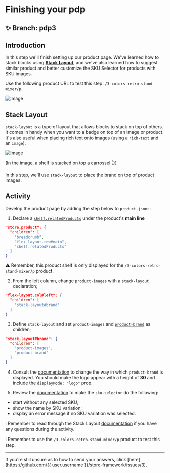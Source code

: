 # Finishing your pdp

## :sparkles: **Branch:** pdp3

## Introduction

In this step we'll finish setting up our product page. We've learned how to stack blocks using [**Stack Layout**](https://vtex.io/docs/app/vtex.stack-layout), and we've also learned how to suggest similar product and better customize the SKU Selector for products with SKU images. 

Use the following product URL to test this step: `/3-colors-retro-stand-mixer/p`.

![image](https://user-images.githubusercontent.com/18701182/69393219-50a8a700-0cb7-11ea-8718-c5ec0536cbe2.png)

## Stack Layout

`stack-layout` is a type of layout that allows blocks to stack on top of others. It comes in handy when you want to a badge on top of an image or product. It's also useful when placing rich text onto images (using a `rich-text` and an `image`).

![image](https://user-images.githubusercontent.com/18701182/69392819-0a9f1380-0cb6-11ea-8238-1e2e75b9eee9.png)

(In the image, a shelf is stacked on top a carrossel :point_up_2:)

In this step, we'll use `stack-layout` to place the brand on top of product images.

## Activity

Develop the product page by adding the step below to `product.jsonc`:

1. Declare a [`shelf.relatedProducts`](https://vtex.io/docs/app/vtex.shelf) under the product's **main line**

```json
"store.product": {
  "children": [
    "breadcrumb",
    "flex-layout.row#main",
    "shelf.relatedProducts"
  ]
}
```

:warning: Remember, this product shelf is only displayed for the `/3-colors-retro-stand-mixer/p` product.

2. From  the left column, change `product-images` with a `stack-layout` declaration;

```json
"flex-layout.col#left": {
  "children": [
    "stack-layout#brand"
  ]
}
```

3. Define `stack-layout` and set `product-images` and [`product-brand`](https://vtex.io/docs/components/product-related/vtex.store-components/product-brand) as children;

```json
"stack-layout#brand": {
  "children": [
    "product-images",
    "product-brand"
  ]
}
```

4. Consult the [documentation](https://vtex.io/docs/components/product/vtex.store-components/product-brand#configuration) to change the way in which `product-brand` is displayed. You should make the logo appear with a height of **30** and include the `displayMode: "logo"` prop. 

5. Review the [documentation](https://vtex.io/docs/components/product/vtex.store-components/sku-selector) to make the `sku-selector` do the following: 
  - start without any selected SKU;
  - show the name by SKU variation;
  - display an error message if no SKU variation was selected.
  
  :information_source: Remember to read through the Stack Layout [documentation](https://vtex.io/docs/app/vtex.stack-layout) if you have any questions during the activity.

:information_source: Remember to use the `/3-colors-retro-stand-mixer/p` product to test this step. 

----

If you're still unsure as to how to send your answers, click [here](https://github.com/{{ user.username }}/store-framework/issues/3).
